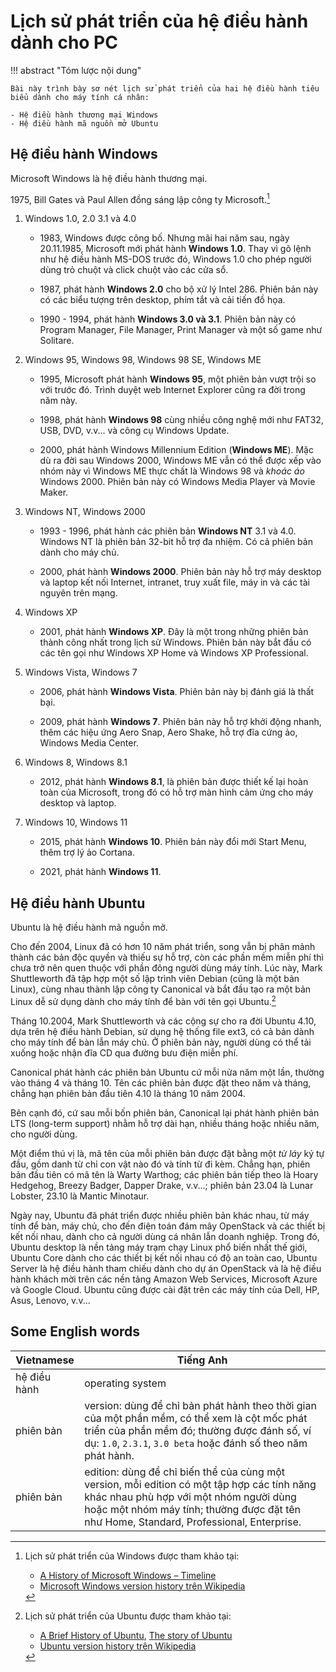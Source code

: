 # Lịch sử phát triển của hệ điều hành dành cho PC

!!! abstract "Tóm lược nội dung"

    Bài này trình bày sơ nét lịch sử phát triển của hai hệ điều hành tiêu biểu dành cho máy tính cá nhân:
    
    - Hệ điều hành thương mại Windows
    - Hệ điều hành mã nguồn mở Ubuntu

## Hệ điều hành Windows

Microsoft Windows là hệ điều hành thương mại.  

1975, Bill Gates và Paul Allen đồng sáng lập công ty Microsoft.[^1]  

[^1]: Lịch sử phát triển của Windows được tham khảo tại:  

    - [A History of Microsoft Windows – Timeline](https://www.thewindowsclub.com/history-of-windows) 
    - [Microsoft Windows version history trên Wikipedia](https://en.wikipedia.org/wiki/Microsoft_Windows_version_history)

1. Windows 1.0, 2.0 3.1 và 4.0

    - 1983, Windows được công bố. Nhưng mãi hai năm sau, ngày 20.11.1985, Microsoft mới phát hành **Windows 1.0**. Thay vì gõ lệnh như hệ điều hành MS-DOS trước đó, Windows 1.0 cho phép người dùng trỏ chuột và click chuột vào các cửa sổ.  

    - 1987, phát hành **Windows 2.0** cho bộ xử lý Intel 286. Phiên bản này có các biểu tượng trên desktop, phím tắt và cải tiến đồ họa.  

    - 1990 - 1994, phát hành **Windows 3.0 và 3.1**. Phiên bản này có Program Manager, File Manager, Print Manager và một số game như Solitare.  

2. Windows 95, Windows 98, Windows 98 SE, Windows ME

    - 1995, Microsoft phát hành **Windows 95**, một phiên bản vượt trội so với trước đó. Trình duyệt web Internet Explorer cũng ra đời trong năm này.  

    - 1998, phát hành **Windows 98** cùng nhiều công nghệ mới như FAT32, USB, DVD, v.v... và công cụ Windows Update.  
    
    - 2000, phát hành Windows Millennium Edition (**Windows ME**). Mặc dù ra đời sau Windows 2000, Windows ME vẫn có thể được xếp vào nhóm này vì Windows ME thực chất là Windows 98 và *khoác áo* Windows 2000. Phiên bản này có Windows Media Player và Movie Maker.  

3. Windows NT, Windows 2000

    - 1993 - 1996, phát hành các phiên bản **Windows NT** 3.1 và 4.0. Windows NT là phiên bản 32-bit hỗ trợ đa nhiệm. Có cả phiên bản dành cho máy chủ.  

    - 2000, phát hành **Windows 2000**. Phiên bản này hỗ trợ máy desktop và laptop kết nối Internet, intranet, truy xuất file, máy in và các tài nguyên trên mạng.

4. Windows XP

    - 2001, phát hành **Windows XP**. Đây là một trong những phiên bản thành công nhất trong lịch sử Windows. Phiên bản này bắt đầu có các tên gọi như Windows XP Home và Windows XP Professional.  

5. Windows Vista, Windows 7

    - 2006, phát hành **Windows Vista**. Phiên bản này bị đánh giá là thất bại.  

    - 2009, phát hành **Windows 7**. Phiên bản này hỗ trợ khởi động nhanh, thêm các hiệu ứng Aero Snap, Aero Shake, hỗ trợ đĩa cứng ảo, Windows Media Center.

6. Windows 8, Windows 8.1

    - 2012, phát hành **Windows 8.1**, là phiên bản được thiết kế lại hoàn toàn của Microsoft, trong đó có hỗ trợ màn hình cảm ứng cho máy desktop và laptop.

7. Windows 10, Windows 11

    - 2015, phát hành **Windows 10**. Phiên bản này đổi mới Start Menu, thêm trợ lý ảo Cortana.

    - 2021, phát hành **Windows 11**.

## Hệ điều hành Ubuntu

Ubuntu là hệ điều hành mã nguồn mở.  

Cho đến 2004, Linux đã có hơn 10 năm phát triển, song vẫn bị phân mảnh thành các bản độc quyền và thiếu sự hỗ trợ, còn các phần mềm miễn phí thì chưa trở nên quen thuộc với phần đông người dùng máy tính. Lúc này, Mark Shuttleworth đã tập hợp một số lập trình viên Debian (cũng là một bản Linux), cùng nhau thành lập công ty Canonical và bắt đầu tạo ra một bản Linux dễ sử dụng dành cho máy tính để bàn với tên gọi Ubuntu.[^2]  

[^2]: Lịch sử phát triển của Ubuntu được tham khảo tại:  

    - [A Brief History of Ubuntu](https://www.informit.com/articles/article.aspx?p=1186095&seqNum=3), [The story of Ubuntu](https://ubuntu.com/about)  
    - [Ubuntu version history trên Wikipedia](https://en.wikipedia.org/wiki/Ubuntu_version_history#Release_history)

Tháng 10.2004, Mark Shuttleworth và các cộng sự cho ra đời Ubuntu 4.10, dựa trên hệ điều hành Debian, sử dụng hệ thống file ext3, có cả bản dành cho máy tính để bàn lẫn máy chủ. Ở phiên bản này, người dùng có thể tải xuống hoặc nhận đĩa CD qua đường bưu điện miễn phí.  

Canonical phát hành các phiên bản Ubuntu cứ mỗi nửa năm một lần, thường vào tháng 4 và tháng 10. Tên các phiên bản được đặt theo năm và tháng, chẳng hạn phiên bản đầu tiên 4.10 là tháng 10 năm 2004.  

Bên cạnh đó, cứ sau mỗi bốn phiên bản, Canonical lại phát hành phiên bản LTS (long-term support) nhằm hỗ trợ dài hạn, nhiều tháng hoặc nhiều năm, cho người dùng.

Một điểm thú vị là, mã tên của mỗi phiên bản được đặt bằng một *từ láy* ký tự đầu, gồm danh từ chỉ con vật nào đó và tính từ đi kèm. Chẳng hạn, phiên bản đầu tiên có mã tên là Warty Warthog; các phiên bản tiếp theo là Hoary Hedgehog, Breezy Badger, Dapper Drake, v.v...; phiên bản 23.04 là Lunar Lobster, 23.10 là Mantic Minotaur.  

Ngày nay, Ubuntu đã phát triển được nhiều phiên bản khác nhau, từ máy tính để bàn, máy chủ, cho đến điện toán đám mây OpenStack và các thiết bị kết nối nhau, dành cho cả người dùng cá nhân lẫn doanh nghiệp. Trong đó, Ubuntu desktop là nền tảng máy trạm chạy Linux phổ biến nhất thế giới, Ubuntu Core dành cho các thiết bị kết nối nhau có độ an toàn cao, Ubuntu Server là hệ điều hành tham chiếu dành cho dự án OpenStack và là hệ điều hành khách mời trên các nền tảng Amazon Web Services, Microsoft Azure và Google Cloud. Ubuntu cũng được cài đặt trên các máy tính của Dell, HP, Asus, Lenovo, v.v...

## Some English words

| Vietnamese | Tiếng Anh | 
| --- | --- |
| hệ điều hành | operating system | 
| phiên bản | version: dùng để chỉ bản phát hành theo thời gian của một phần mềm, có thể xem là cột mốc phát triển của phần mềm đó; thường được đánh số, ví dụ: `1.0`, `2.3.1`, `3.0 beta` hoặc đánh số theo năm phát hành. |
| phiên bản | edition: dùng để chỉ biến thể của cùng một version, mỗi edition có một tập hợp các tính năng khác nhau phù hợp với một nhóm người dùng hoặc một nhóm máy tính; thường được đặt tên như Home, Standard, Professional, Enterprise. |